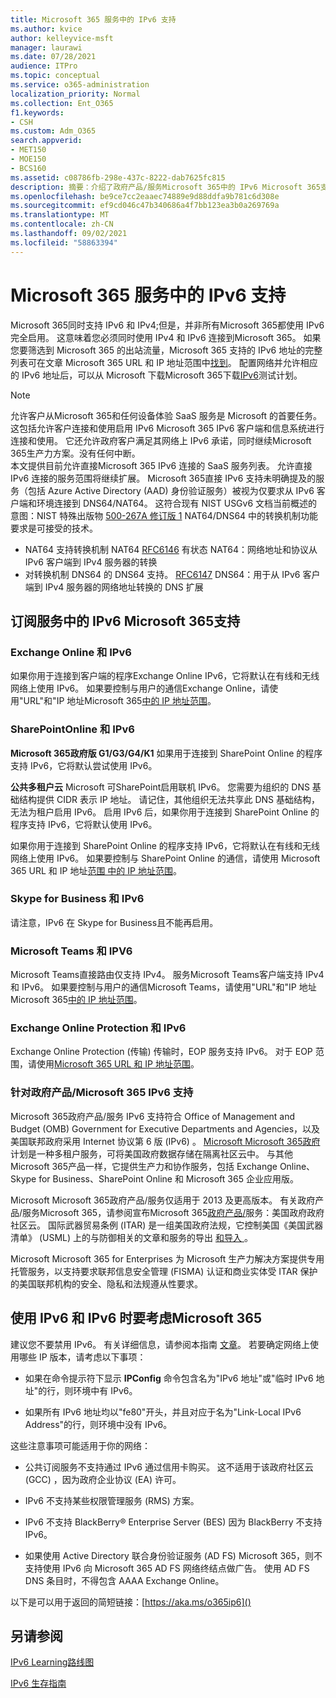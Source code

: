 ```yaml
---
title: Microsoft 365 服务中的 IPv6 支持
ms.author: kvice
author: kelleyvice-msft
manager: laurawi
ms.date: 07/28/2021
audience: ITPro
ms.topic: conceptual
ms.service: o365-administration
localization_priority: Normal
ms.collection: Ent_O365
f1.keywords:
- CSH
ms.custom: Adm_O365
search.appverid:
- MET150
- MOE150
- BCS160
ms.assetid: c08786fb-298e-437c-8222-dab7625fc815
description: 摘要：介绍了政府产品/服务Microsoft 365中的 IPv6 Microsoft 365支持。
ms.openlocfilehash: be9ce7cc2eaaec74889e9d88ddfa9b781c6d308e
ms.sourcegitcommit: ef9cd046c47b340686a4f7bb123ea3b0a269769a
ms.translationtype: MT
ms.contentlocale: zh-CN
ms.lasthandoff: 09/02/2021
ms.locfileid: "58863394"
---
```

# <a name="ipv6-support-in-microsoft-365-services"></a>Microsoft 365 服务中的 IPv6 支持

Microsoft 365同时支持 IPv6 和 IPv4;但是，并非所有Microsoft 365都使用 IPv6 完全启用。 这意味着您必须同时使用 IPv4 和 IPv6 连接到Microsoft 365。 如果您要筛选到 Microsoft 365 的出站流量，Microsoft 365 支持的 IPv6 地址的完整列表可在文章 Microsoft 365 URL 和 IP 地址范围中[找到](urls-and-ip-address-ranges.md)。 配置网络并允许相应的 IPv6 地址后，可以从 Microsoft 下载Microsoft 365下载[IPv6](https://go.microsoft.com/fwlink/?LinkId=293447)测试计划。

> [!NOTE]
> 允许客户从Microsoft 365和任何设备体验 SaaS 服务是 Microsoft 的首要任务。 这包括允许客户连接和使用启用 IPv6 Microsoft 365 IPv6 客户端和信息系统进行连接和使用。 它还允许政府客户满足其网络上 IPv6 承诺，同时继续Microsoft 365生产力方案。没有任何中断。  
> 本文提供目前允许直接Microsoft 365 IPv6 连接的 SaaS 服务列表。 允许直接 IPv6 连接的服务范围将继续扩展。 Microsoft 365直接 IPv6 支持未明确提及的服务（包括 Azure Active Directory (AAD) 身份验证服务）被视为仅要求从 IPv6 客户端和环境连接到 DNS64/NAT64。  这符合现有 NIST USGv6 文档当前概述的意图：NIST 特殊出版物 [500-267A 修订版 1](https://nvlpubs.nist.gov/nistpubs/specialpublications/NIST.SP.500-267Ar1.pdf) NAT64/DNS64 中的转换机制功能要求是可接受的技术。
> - NAT64 支持转换机制 NAT64 [RFC6146](https://datatracker.ietf.org/doc/html/rfc6146) 有状态 NAT64：网络地址和协议从 IPv6 客户端到 IPv4 服务器的转换
> - 对转换机制 DNS64 的 DNS64 支持。 [RFC6147](https://datatracker.ietf.org/doc/html/rfc6147) DNS64：用于从 IPv6 客户端到 IPv4 服务器的网络地址转换的 DNS 扩展

  
## <a name="ipv6-support-in-microsoft-365-subscription-service"></a>订阅服务中的 IPv6 Microsoft 365支持

### <a name="exchange-online-and-ipv6"></a>Exchange Online 和 IPv6

如果你用于连接到客户端的程序Exchange Online IPv6，它将默认在有线和无线网络上使用 IPv6。 如果要控制与用户的通信Exchange Online，请使用"URL"和"IP 地址Microsoft 365[中的 IP 地址范围](urls-and-ip-address-ranges.md)。
  
### <a name="sharepoint-online-and-ipv6"></a>SharePointOnline 和 IPv6

 **Microsoft 365政府版 G1/G3/G4/K1** 如果用于连接到 SharePoint Online 的程序支持 IPv6，它将默认尝试使用 IPv6。
  
 **公共多租户云** Microsoft 可SharePoint启用联机 IPv6。 您需要为组织的 DNS 基础结构提供 CIDR 表示 IP 地址。 请记住，其他组织无法共享此 DNS 基础结构，无法为租户启用 IPv6。 启用 IPv6 后，如果你用于连接到 SharePoint Online 的程序支持 IPv6，它将默认使用 IPv6。
  
如果你用于连接到 SharePoint Online 的程序支持 IPv6，它将默认在有线和无线网络上使用 IPv6。 如果要控制与 SharePoint Online 的通信，请使用 Microsoft 365 URL 和 IP 地址[范围 中的 IP 地址范围](urls-and-ip-address-ranges.md)。
  
 
  
### <a name="skype-for-business-and-ipv6"></a>Skype for Business 和 IPv6

请注意，IPv6 在 Skype for Business且不能再启用。

### <a name="microsoft-teams-and-ipv6"></a>Microsoft Teams 和 IPV6

Microsoft Teams直接路由仅支持 IPv4。 服务Microsoft Teams客户端支持 IPv4 和 IPv6。 如果要控制与用户的通信Microsoft Teams，请使用"URL"和"IP 地址Microsoft 365[中的 IP 地址范围](urls-and-ip-address-ranges.md)。
  
### <a name="exchange-online-protection-and-ipv6"></a>Exchange Online Protection 和 IPv6

Exchange Online Protection (传输) 传输时，EOP 服务支持 IPv6。 对于 EOP 范围，请使用[Microsoft 365 URL 和 IP 地址范围](urls-and-ip-address-ranges.md)。
  
### <a name="ipv6-support-for-microsoft-365-government-offerings"></a>针对政府产品/Microsoft 365 IPv6 支持

Microsoft 365政府产品/服务 IPv6 支持符合 Office of Management and Budget (OMB) Government for Executive Departments and Agencies，以及美国联邦政府采用 Internet 协议第 6 版 (IPv6) 。 [Microsoft Microsoft 365政府](https://go.microsoft.com/fwlink/p/?LinkId=325414)计划是一种多租户服务，可将美国政府数据存储在隔离社区云中。 与其他Microsoft 365产品一样，它提供生产力和协作服务，包括 Exchange Online、Skype for Business、SharePoint Online 和 Microsoft 365 企业应用版。 

Microsoft Microsoft 365政府产品/服务仅适用于 2013 及更高版本。 有关政府产品/服务Microsoft 365，请参阅宣布Microsoft 365[政府产品/](https://go.microsoft.com/fwlink/p/?LinkId=325414)服务：美国政府政府社区云。 国际武器贸易条例 (ITAR) 是一组美国政府法规，它控制美国《美国武器清单》 (USML) 上的与防御相关的文章和服务的导出 [和导入 ](https://go.microsoft.com/fwlink/p/?LinkId=325415)。 

Microsoft Microsoft 365 for Enterprises 为 Microsoft 生产力解决方案提供专用托管服务，以支持要求联邦信息安全管理 (FISMA) 认证和商业实体受 ITAR 保护的美国联邦机构的安全、隐私和法规遵从性要求。
  
## <a name="things-to-consider-when-using-ipv6-and-microsoft-365"></a>使用 IPv6 和 IPv6 时要考虑Microsoft 365

建议您不要禁用 IPv6。 有关详细信息，请参阅本指南 [文章](https://support.microsoft.com/help/929852/guidance-for-configuring-ipv6-in-windows-for-advanced-users)。 若要确定网络上使用哪些 IP 版本，请考虑以下事项：
  
- 如果在命令提示符下显示 **IPConfig** 命令包含名为"IPv6 地址"或"临时 IPv6 地址"的行，则环境中有 IPv6。

- 如果所有 IPv6 地址均以"fe80"开头，并且对应于名为"Link-Local IPv6 Address"的行，则环境中没有 IPv6。

这些注意事项可能适用于你的网络：
  
- 公共订阅服务不支持通过 IPv6 通过信用卡购买。 这不适用于该政府社区云 (GCC) ，因为政府企业协议 (EA) 许可。

- IPv6 不支持某些权限管理服务 (RMS) 方案。

- IPv6 不支持 BlackBerry® Enterprise Server (BES) 因为 BlackBerry 不支持 IPv6。

- 如果使用 Active Directory 联合身份验证服务 (AD FS) Microsoft 365，则不支持使用 IPv6 向 Microsoft 365 AD FS 网络终结点做广告。 使用 AD FS DNS 条目时，不得包含 AAAA Exchange Online。 

以下是可以用于返回的简短链接：[https://aka.ms/o365ip6]()

## <a name="see-also"></a>另请参阅

[IPv6 Learning路线图](/previous-versions/windows/it-pro/windows-server-2008-R2-and-2008/gg250710(v%3dws.10))
  
[IPv6 生存指南](https://social.technet.microsoft.com/wiki/contents/articles/1728.ipv6-survival-guide.aspx)
